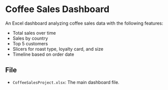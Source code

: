 # Coffee Sales Dashboard

An Excel dashboard analyzing coffee sales data with the following features:
- Total sales over time
- Sales by country
- Top 5 customers
- Slicers for roast type, loyalty card, and size
- Timeline based on order date

## File
- `CoffeeSalesProject.xlsx`: The main dashboard file.
